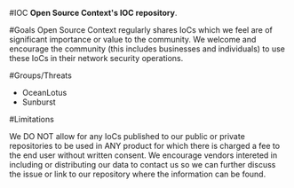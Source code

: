 #IOC
**Open Source Context's IOC repository**.

#Goals
Open Source Context regularly shares IoCs which we feel are of significant importance or value to the community. We welcome and encourage the community (this includes businesses and individuals) to use these IoCs in their network security operations.

#Groups/Threats

- OceanLotus
- Sunburst

#Limitations

We DO NOT allow for any IoCs published to our public or private repositories to be used in ANY product for which there is charged a fee to the end user without written consent. We encourage vendors intereted in including or distributing our data to contact us so we can further discuss the issue or link to our repository where the information can be found.
